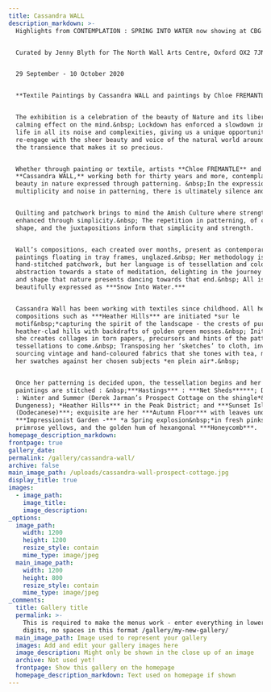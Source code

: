 ```yaml
---
title: Cassandra WALL
description_markdown: >-
  Highlights from CONTEMPLATION : SPRING INTO WATER now showing at CBG


  Curated by Jenny Blyth for The North Wall Arts Centre, Oxford OX2 7JN


  29 September - 10 October 2020


  **Textile Paintings by Cassandra WALL and paintings by Chloe FREMANTLE**


  The exhibition is a celebration of the beauty of Nature and its liberating and
  calming effect on the mind.&nbsp; Lockdown has enforced a slowdown in pace of
  life in all its noise and complexities, giving us a unique opportunity to
  re-engage with the sheer beauty and voice of the natural world around us, and
  the transience that makes it so precious.


  Whether through painting or textile, artists **Chloe FREMANTLE** and
  **Cassandra WALL,** working both for thirty years and more, contemplate that
  beauty in nature expressed through patterning. &nbsp;In the expression of the
  multiplicity and noise in patterning, there is ultimately silence and calm.


  Quilting and patchwork brings to mind the Amish Culture where strength is
  enhanced through simplicity.&nbsp; The repetition in patterning, of colour and
  shape, and the juxtapositions inform that simplicity and strength.


  Wall’s compositions, each created over months, present as contemporary textile
  paintings floating in tray frames, unglazed.&nbsp; Her methodology is
  hand-stitched patchwork, but her language is of tessellation and colourfield
  abstraction towards a state of meditation, delighting in the journey of colour
  and shape that nature presents dancing towards that end.&nbsp; All is
  beautifully expressed as ***Snow Into Water.***


  Cassandra Wall has been working with textiles since childhood. All her
  compositions such as ***Heather Hills*** are initiated *sur le
  motif&nbsp;*capturing the spirit of the landscape - the crests of purple
  heather-clad hills with backdrafts of golden green mosses.&nbsp; Initially,
  she creates collages in torn papers, precursors and hints of the patterns and
  tessellations to come.&nbsp; Transposing her ‘sketches’ to cloth, involves
  sourcing vintage and hand-coloured fabrics that she tones with tea, matching
  her swatches against her chosen subjects *en plein air*.&nbsp;


  Once her patterning is decided upon, the tessellation begins and her textile
  paintings are stitched : &nbsp;***Hastings*** : ***Net Sheds******; Dungeness
  : Winter and Summer (Derek Jarman’s Prospect Cottage on the shingle*&nbsp;at
  Dungeness); *Heather Hills*** in the Peak District; and ***Sunset Islands
  (Dodecanese)***; exquisite are her ***Autumn Floor*** with leaves underfoot,
  ***Impressionist Garden -*** *a Spring explosion&nbsp;*in fresh pinks and
  primrose yellows, and the golden hum of hexangonal ***Honeycomb***.
homepage_description_markdown:
frontpage: true
gallery_date:
permalink: /gallery/cassandra-wall/
archive: false
main_image_path: /uploads/cassandra-wall-prospect-cottage.jpg
display_title: true
images:
  - image_path:
    image_title:
    image_description:
_options:
  image_path:
    width: 1200
    height: 1200
    resize_style: contain
    mime_type: image/jpeg
  main_image_path:
    width: 1200
    height: 800
    resize_style: contain
    mime_type: image/jpeg
_comments:
  title: Gallery title
  permalink: >-
    This is required to make the menus work - enter everything in lower case, no
    digits, no spaces in this format /gallery/my-new-gallery/
  main_image_path: Image used to represent your gallery
  images: Add and edit your gallery images here
  image_description: Might only be shown in the close up of an image
  archive: Not used yet!
  frontpage: Show this gallery on the homepage
  homepage_description_markdown: Text used on homepage if shown
---
```

